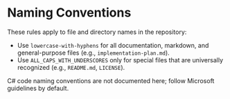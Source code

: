 # Naming Conventions

These rules apply to file and directory names in the repository:

- Use `lowercase-with-hyphens` for all documentation, markdown, and general-purpose files (e.g., `implementation-plan.md`).
- Use `ALL_CAPS_WITH_UNDERSCORES` only for special files that are universally recognized (e.g., `README.md`, `LICENSE`).

C# code naming conventions are not documented here; follow Microsoft guidelines by default.
